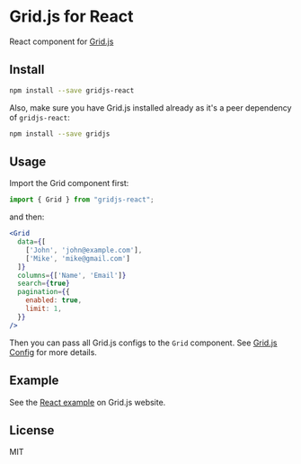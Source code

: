 # Grid.js for React

React component for [Grid.js](https://gridjs.io/)

## Install

```bash
npm install --save gridjs-react
```

Also, make sure you have Grid.js installed already as it's a peer dependency of `gridjs-react`:

```bash
npm install --save gridjs
```

## Usage

Import the Grid component first:

```js
import { Grid } from "gridjs-react";
```

and then:

```jsx
<Grid
  data={[
    ['John', 'john@example.com'],
    ['Mike', 'mike@gmail.com']
  ]}
  columns={['Name', 'Email']}
  search={true}
  pagination={{
    enabled: true,
    limit: 1,
  }}
/>
```

Then you can pass all Grid.js configs to the `Grid` component. See [Grid.js Config](https://gridjs.io/docs/config) for more details.

## Example

See the [React example](https://gridjs.io/docs/integrations/react) on Grid.js website.

## License

MIT
